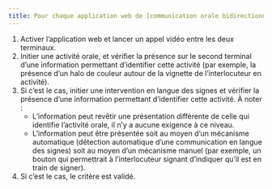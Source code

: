 ```yaml
---
title: Pour chaque application web de [communication orale bidirectionnelle](#application-web-de-communication-orale-bidirectionnelle) qui permet d’identifier l’activité d’un interlocuteur oralisant, il est possible d’identifier l’activité d’un interlocuteur signant. Cette règle est-elle respectée ?
---
```


1. Activer l’application web et lancer un appel vidéo entre les deux terminaux.
2. Initier une activité orale, et vérifier la présence sur le second terminal d’une information permettant d’identifier cette activité (par exemple, la présence d’un halo de couleur autour de la vignette de l’interlocuteur en activité). 
3. Si c’est le cas, initier une intervention en langue des signes et vérifier la présence d’une information permettant d’identifier cette activité. À noter : 
	- L’information peut revêtir une présentation différente de celle qui identifie l’activité orale, il n’y a aucune exigence à ce niveau.
	- L’information peut être présentée soit au moyen d’un mécanisme automatique (détection automatique d’une communication en langue des signes) soit au moyen d’un mécanisme manuel (par exemple, un bouton qui permettrait à l’interlocuteur signant d’indiquer qu’il est en train de signer).
4. Si c’est le cas, le critère est validé.
